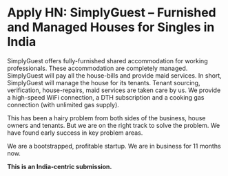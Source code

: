 # Apply HN: SimplyGuest – Furnished and Managed Houses for Singles in India

SimplyGuest offers fully-furnished shared accommodation for working professionals. These accommodation are completely managed. SimplyGuest will pay all the house-bills and provide maid services. In short, SimplyGuest will manage the house for its tenants. Tenant sourcing, verification, house-repairs, maid services are taken care by us. We provide a high-speed WiFi connection, a DTH subscription and a cooking gas connection (with unlimited gas supply).<p>This has been a hairy problem from both sides of the business, house owners and tenants. But we are on the right track to solve the problem. We have found early success in key problem areas.<p>We are a bootstrapped, profitable startup. We are in business for 11 months now.<p>__This is an India-centric submission.__
